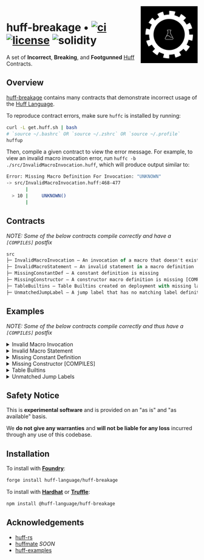 <img align="right" width="150" height="150" top="100" src="./assets/breakage.png">

# huff-breakage • [![ci](https://github.com/huff-language/huff-breakage/actions/workflows/ci.yaml/badge.svg)](https://github.com/huff-language/huff-breakage/actions/workflows/ci.yaml) [![license](https://img.shields.io/badge/License-Apache_2.0-blue.svg?label=license)](https://opensource.org/licenses/Apache-2.0) ![solidity](https://img.shields.io/badge/solidity-%3E%3D%200.8.13-lightgrey)

A set of **Incorrect**, **Breaking**, and **Footgunned** [Huff](https://github.com/huff-language) Contracts.

## Overview

[huff-breakage](https://github.com/huff-language/huff-breakage) contains many contracts that demonstrate incorrect usage of the [Huff Language](https://huff.sh).

To reproduce contract errors, make sure `huffc` is installed by running:
```bash
curl -L get.huff.sh | bash
# `source ~/.bashrc` OR `source ~/.zshrc` OR `source ~/.profile`
huffup
```

Then, compile a given contract to view the error message. For example, to view an invalid macro invocation error, run `huffc -b ./src/InvalidMacroInvocation.huff`, which will produce output similar to:
```bash
Error: Missing Macro Definition For Invocation: "UNKNOWN"
-> src/InvalidMacroInvocation.huff:468-477
       |
  > 10 |     UNKNOWN()
       |
```


## Contracts

_NOTE: Some of the below contracts compile correctly and have a `[COMPILES]` postfix_

```ml
src
├─ InvalidMacroInvocation — An invocation of a macro that doesn't exist
├─ InvalidMacroStatement — An invalid statement in a macro definition
├─ MissingConstantDef — A constant definition is missing
├─ MissingConstructor — A constructor macro definition is missing [COMPILES]
├─ TableBuiltins — Table Builtins created on deployment with missing label definitions
├─ UnmatchedJumpLabel — A jump label that has no matching label definition
```

## Examples

_NOTE: Some of the below contracts compile correctly and thus have a `[COMPILES]` postfix_

<details>
<summary>Invalid Macro Invocation</summary>
<br />
On line 10 of <a href="./src/InvalidMacroInvocation.huff">InvalidMacroInvocation.huff</a>, we invoke a macro called <code>UNKNOWN</code>, but it doesn't exist in either the <code>InvalidMacroInvocation</code> Huff contract or any of its imports (there are none in this simple example).
<br />
Thus, the compiler will generate an error message like so when compiling the contract:
<p align="center">
<img height="300px" style="display: block; margin: 0 auto" src="./assets/invalidmacroinvocation.png">
</p>
</details>


<details>
<summary>Invalid Macro Statement</summary>
<br />
On line 11 of <a href="./src/InvalidMacroStatement.huff">InvalidMacroStatement.huff</a>, we make a call to the <code>FREE_STORAGE_POINTER()</code> keyword which is invalid within the context of a macro.
<br />
Thus, the compiler will generate an error message like so when compiling the contract:
<p align="center">
<img height="300px" style="display: block; margin: 0 auto" src="./assets/invalidmacrostatement.png">
</p>
</details>


<details>
<summary>Missing Constant Definition</summary>
<br />
On line 10 of <a href="./src/MissingConstantDef.huff">MissingConstantDef.huff</a>, the constant <code>[UNKNOWN_CONSTANT_DEFINITION]</code> is referenced (the brackets notate the item's location will be pushed to the stack) but there is no <code>UNKNOWN_CONSTANT_DEFINITION</code> definition present in the contract. This will generate an error message similar to below during compilation.
<p align="center">
<img height="300px" style="display: block; margin: 0 auto" src="./assets/missingconstantdef.png">
</p>
</details>


<details>
<summary>Missing Constructor [COMPILES]</summary>
<br />
Since missing constructors are allowed, the <a href="./src/MissingConstructor.huff">MissingConstructor.huff</a> contract will compile correctly, producing the below output:
<p align="center">
<img height="300px" style="display: block; margin: 0 auto" src="./assets/missingconstructor.png">
</p>
</details>


<details>
<summary>Table Builtins</summary>
<br />
On line 6 of <a href="./src/TableBuiltins.huff">TableBuiltins.huff</a>, the builting table contains references to labels that aren't defined, thus causing this contract to fail to compile.
<p align="center">
<img height="300px" style="display: block; margin: 0 auto" src="./assets/tablebuiltins.png">
</p>
</details>


<details>
<summary>Unmatched Jump Labels</summary>
<br />
On line 16 of <a href="./src/UnmatchedJumpLabel.huff">UnmatchedJumpLabel.huff</a>, the jump label <code>err</code> is referenced but there is no matching label definition. This will generate the following <code>Unmatched Jump Label</code> error:
<p align="center">
<img height="300px" style="display: block; margin: 0 auto" src="./assets/unmatchedjumplabels.png">
</p>
</details>


## Safety Notice

This is **experimental software** and is provided on an "as is" and "as available" basis.

We **do not give any warranties** and **will not be liable for any loss** incurred through any use of this codebase.


## Installation

To install with [**Foundry**](https://github.com/foundry-rs/foundry):

```sh
forge install huff-language/huff-breakage
```

To install with [**Hardhat**](https://github.com/nomiclabs/hardhat) or [**Truffle**](https://github.com/trufflesuite/truffle):

```sh
npm install @huff-language/huff-breakage
```


## Acknowledgements

- [huff-rs](https://github.com/huff-language/huff-rs)
- [huffmate](https://github.com/huff-language) _SOON_
- [huff-examples](https://github.com/huff-language/huff-examples)
